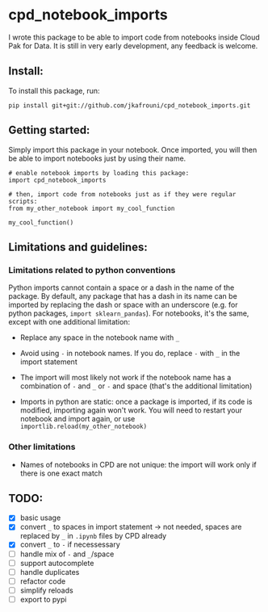 # cpd_notebook_imports

I wrote this package to be able to import code from notebooks inside Cloud Pak for Data. It is still in very early development, any feedback is welcome.

## Install:

To install this package, run:
```
pip install git+git://github.com/jkafrouni/cpd_notebook_imports.git
```

## Getting started:

Simply import this package in your notebook. Once imported, you will then be able to import notebooks just by using their name.
```
# enable notebook imports by loading this package:
import cpd_notebook_imports

# then, import code from notebooks just as if they were regular scripts:
from my_other_notebook import my_cool_function

my_cool_function()
```

## Limitations and guidelines:

### Limitations related to python conventions

Python imports cannot contain a space or a dash in the name of the package. By default, any package that has a dash in its name can be imported by replacing the dash or space with an underscore (e.g. for python packages, `import sklearn_pandas`). For notebooks, it's the same, except with one additional limitation:
- Replace any space in the notebook name with `_`
- Avoid using `-` in notebook names. If you do, replace `-` with `_` in the import statement
- The import will most likely not work if the notebook name has a combination of `-` and `_` or `-` and space (that's the additional limitation)

- Imports in python are static: once a package is imported, if its code is modified, importing again won't work. You will need to restart your notebook and import again, or use `importlib.reload(my_other_notebook)`

### Other limitations
- Names of notebooks in CPD are not unique: the import will work only if there is one exact match

## TODO:
- [x] basic usage
- [x] convert `_` to spaces in import statement -> not needed, spaces are replaced by `_` in `.ipynb` files by CPD already
- [x] convert `_` to `-` if necessessary
- [ ] handle mix of `-` and `_`/space
- [ ] support autocomplete
- [ ] handle duplicates
- [ ] refactor code
- [ ] simplify reloads
- [ ] export to pypi